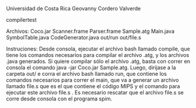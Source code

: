Universidad de Costa Rica
Geovanny Cordero Valverde


compilertest

Archivos:
	Coco.jar
	Scanner.frame
	Parser.frame
	Sample.atg
	Main.java
	SymbolTable.java
	CodeGenerator.java
	out/run
	out/file.s

Instruciones:
	Desde consola, ejecutar el archivo bash llamado compile, que tiene los comandos necesarios para compilar el archivo .atg, y los archivos .java generados. Si quiere compilar sólo el archivo .atg, basta con correr en consola el comando java -jar Coco.jar Sample.atg. 
	Luego, dirijase a la carpeta out/ e corra el archivo bash llamado run, que contiene los comandos necesarios para correr el main, que va a generar un archivo llamado file.s que es el que contiene el código MIPS y el comando para ejecutar este archivo file.s . Es necesario rescatar que el archivo file.s se corre desde consola con el programa spim.
	
